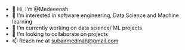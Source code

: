 - 👋 Hi, I’m @Medeeenah
- 👀 I’m interested in software engineering, Data Science and Machine learning
- 🌱 I’m currently working on data science/ ML projects
- 💞️ I’m looking to collaborate on projects
- 📫 Reach me at subairmedinah@gmail.com

<!---
Medeeenah/Medeeenah is a ✨ special ✨ repository because its `README.md` (this file) appears on your GitHub profile.
You can click the Preview link to take a look at your changes.
--->
